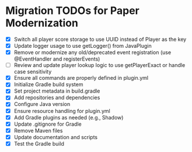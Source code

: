 # Migration TODOs for Paper Modernization

- [x] Switch all player score storage to use UUID instead of Player as the key
- [x] Update logger usage to use getLogger() from JavaPlugin
- [x] Remove or modernize any old/deprecated event registration (use @EventHandler and registerEvents)
- [ ] Review and update player lookup logic to use getPlayerExact or handle case sensitivity
- [x] Ensure all commands are properly defined in plugin.yml
- [x] Initialize Gradle build system
- [x] Set project metadata in build.gradle
- [x] Add repositories and dependencies
- [x] Configure Java version
- [x] Ensure resource handling for plugin.yml
- [x] Add Gradle plugins as needed (e.g., Shadow)
- [x] Update .gitignore for Gradle
- [x] Remove Maven files
- [x] Update documentation and scripts
- [x] Test the Gradle build

